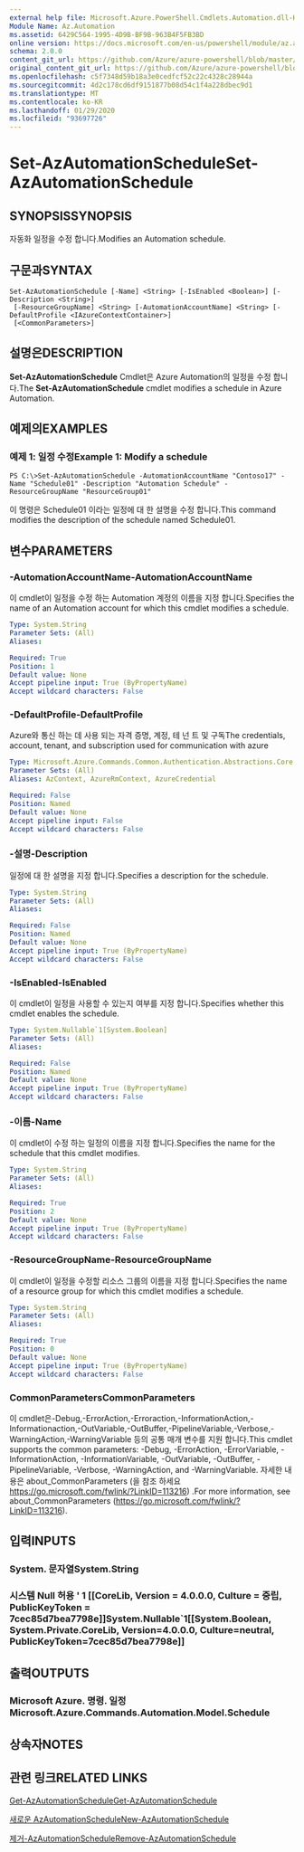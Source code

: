 ```yaml
---
external help file: Microsoft.Azure.PowerShell.Cmdlets.Automation.dll-Help.xml
Module Name: Az.Automation
ms.assetid: 6429C564-1995-4D9B-BF9B-963B4F5FB3BD
online version: https://docs.microsoft.com/en-us/powershell/module/az.automation/set-azautomationschedule
schema: 2.0.0
content_git_url: https://github.com/Azure/azure-powershell/blob/master/src/Automation/Automation/help/Set-AzAutomationSchedule.md
original_content_git_url: https://github.com/Azure/azure-powershell/blob/master/src/Automation/Automation/help/Set-AzAutomationSchedule.md
ms.openlocfilehash: c5f7348d59b18a3e0cedfcf52c22c4328c28944a
ms.sourcegitcommit: 4d2c178cd6df9151877b08d54c1f4a228dbec9d1
ms.translationtype: MT
ms.contentlocale: ko-KR
ms.lasthandoff: 01/29/2020
ms.locfileid: "93697726"
---
```

# <span data-ttu-id="70e1d-101">Set-AzAutomationSchedule</span><span class="sxs-lookup"><span data-stu-id="70e1d-101">Set-AzAutomationSchedule</span></span>

## <span data-ttu-id="70e1d-102">SYNOPSIS</span><span class="sxs-lookup"><span data-stu-id="70e1d-102">SYNOPSIS</span></span>
<span data-ttu-id="70e1d-103">자동화 일정을 수정 합니다.</span><span class="sxs-lookup"><span data-stu-id="70e1d-103">Modifies an Automation schedule.</span></span>

## <span data-ttu-id="70e1d-104">구문과</span><span class="sxs-lookup"><span data-stu-id="70e1d-104">SYNTAX</span></span>

```
Set-AzAutomationSchedule [-Name] <String> [-IsEnabled <Boolean>] [-Description <String>]
 [-ResourceGroupName] <String> [-AutomationAccountName] <String> [-DefaultProfile <IAzureContextContainer>]
 [<CommonParameters>]
```

## <span data-ttu-id="70e1d-105">설명은</span><span class="sxs-lookup"><span data-stu-id="70e1d-105">DESCRIPTION</span></span>
<span data-ttu-id="70e1d-106">**Set-AzAutomationSchedule** Cmdlet은 Azure Automation의 일정을 수정 합니다.</span><span class="sxs-lookup"><span data-stu-id="70e1d-106">The **Set-AzAutomationSchedule** cmdlet modifies a schedule in Azure Automation.</span></span>

## <span data-ttu-id="70e1d-107">예제의</span><span class="sxs-lookup"><span data-stu-id="70e1d-107">EXAMPLES</span></span>

### <span data-ttu-id="70e1d-108">예제 1: 일정 수정</span><span class="sxs-lookup"><span data-stu-id="70e1d-108">Example 1: Modify a schedule</span></span>
```
PS C:\>Set-AzAutomationSchedule -AutomationAccountName "Contoso17" -Name "Schedule01" -Description "Automation Schedule" -ResourceGroupName "ResourceGroup01"
```

<span data-ttu-id="70e1d-109">이 명령은 Schedule01 이라는 일정에 대 한 설명을 수정 합니다.</span><span class="sxs-lookup"><span data-stu-id="70e1d-109">This command modifies the description of the schedule named Schedule01.</span></span>

## <span data-ttu-id="70e1d-110">변수</span><span class="sxs-lookup"><span data-stu-id="70e1d-110">PARAMETERS</span></span>

### <span data-ttu-id="70e1d-111">-AutomationAccountName</span><span class="sxs-lookup"><span data-stu-id="70e1d-111">-AutomationAccountName</span></span>
<span data-ttu-id="70e1d-112">이 cmdlet이 일정을 수정 하는 Automation 계정의 이름을 지정 합니다.</span><span class="sxs-lookup"><span data-stu-id="70e1d-112">Specifies the name of an Automation account for which this cmdlet modifies a schedule.</span></span>

```yaml
Type: System.String
Parameter Sets: (All)
Aliases:

Required: True
Position: 1
Default value: None
Accept pipeline input: True (ByPropertyName)
Accept wildcard characters: False
```

### <span data-ttu-id="70e1d-113">-DefaultProfile</span><span class="sxs-lookup"><span data-stu-id="70e1d-113">-DefaultProfile</span></span>
<span data-ttu-id="70e1d-114">Azure와 통신 하는 데 사용 되는 자격 증명, 계정, 테 넌 트 및 구독</span><span class="sxs-lookup"><span data-stu-id="70e1d-114">The credentials, account, tenant, and subscription used for communication with azure</span></span>

```yaml
Type: Microsoft.Azure.Commands.Common.Authentication.Abstractions.Core.IAzureContextContainer
Parameter Sets: (All)
Aliases: AzContext, AzureRmContext, AzureCredential

Required: False
Position: Named
Default value: None
Accept pipeline input: False
Accept wildcard characters: False
```

### <span data-ttu-id="70e1d-115">-설명</span><span class="sxs-lookup"><span data-stu-id="70e1d-115">-Description</span></span>
<span data-ttu-id="70e1d-116">일정에 대 한 설명을 지정 합니다.</span><span class="sxs-lookup"><span data-stu-id="70e1d-116">Specifies a description for the schedule.</span></span>

```yaml
Type: System.String
Parameter Sets: (All)
Aliases:

Required: False
Position: Named
Default value: None
Accept pipeline input: True (ByPropertyName)
Accept wildcard characters: False
```

### <span data-ttu-id="70e1d-117">-IsEnabled</span><span class="sxs-lookup"><span data-stu-id="70e1d-117">-IsEnabled</span></span>
<span data-ttu-id="70e1d-118">이 cmdlet이 일정을 사용할 수 있는지 여부를 지정 합니다.</span><span class="sxs-lookup"><span data-stu-id="70e1d-118">Specifies whether this cmdlet enables the schedule.</span></span>

```yaml
Type: System.Nullable`1[System.Boolean]
Parameter Sets: (All)
Aliases:

Required: False
Position: Named
Default value: None
Accept pipeline input: True (ByPropertyName)
Accept wildcard characters: False
```

### <span data-ttu-id="70e1d-119">-이름</span><span class="sxs-lookup"><span data-stu-id="70e1d-119">-Name</span></span>
<span data-ttu-id="70e1d-120">이 cmdlet이 수정 하는 일정의 이름을 지정 합니다.</span><span class="sxs-lookup"><span data-stu-id="70e1d-120">Specifies the name for the schedule that this cmdlet modifies.</span></span>

```yaml
Type: System.String
Parameter Sets: (All)
Aliases:

Required: True
Position: 2
Default value: None
Accept pipeline input: True (ByPropertyName)
Accept wildcard characters: False
```

### <span data-ttu-id="70e1d-121">-ResourceGroupName</span><span class="sxs-lookup"><span data-stu-id="70e1d-121">-ResourceGroupName</span></span>
<span data-ttu-id="70e1d-122">이 cmdlet이 일정을 수정할 리소스 그룹의 이름을 지정 합니다.</span><span class="sxs-lookup"><span data-stu-id="70e1d-122">Specifies the name of a resource group for which this cmdlet modifies a schedule.</span></span>

```yaml
Type: System.String
Parameter Sets: (All)
Aliases:

Required: True
Position: 0
Default value: None
Accept pipeline input: True (ByPropertyName)
Accept wildcard characters: False
```

### <span data-ttu-id="70e1d-123">CommonParameters</span><span class="sxs-lookup"><span data-stu-id="70e1d-123">CommonParameters</span></span>
<span data-ttu-id="70e1d-124">이 cmdlet은-Debug,-ErrorAction,-Erroraction,-InformationAction,-Informationaction,-OutVariable,-OutBuffer,-PipelineVariable,-Verbose,-WarningAction,-WarningVariable 등의 공통 매개 변수를 지원 합니다.</span><span class="sxs-lookup"><span data-stu-id="70e1d-124">This cmdlet supports the common parameters: -Debug, -ErrorAction, -ErrorVariable, -InformationAction, -InformationVariable, -OutVariable, -OutBuffer, -PipelineVariable, -Verbose, -WarningAction, and -WarningVariable.</span></span> <span data-ttu-id="70e1d-125">자세한 내용은 about_CommonParameters (을 참조 하세요 https://go.microsoft.com/fwlink/?LinkID=113216) .</span><span class="sxs-lookup"><span data-stu-id="70e1d-125">For more information, see about_CommonParameters (https://go.microsoft.com/fwlink/?LinkID=113216).</span></span>

## <span data-ttu-id="70e1d-126">입력</span><span class="sxs-lookup"><span data-stu-id="70e1d-126">INPUTS</span></span>

### <span data-ttu-id="70e1d-127">System. 문자열</span><span class="sxs-lookup"><span data-stu-id="70e1d-127">System.String</span></span>

### <span data-ttu-id="70e1d-128">시스템 Null 허용 ' 1 [[CoreLib, Version = 4.0.0.0, Culture = 중립, PublicKeyToken = 7cec85d7bea7798e]]</span><span class="sxs-lookup"><span data-stu-id="70e1d-128">System.Nullable\`1[[System.Boolean, System.Private.CoreLib, Version=4.0.0.0, Culture=neutral, PublicKeyToken=7cec85d7bea7798e]]</span></span>

## <span data-ttu-id="70e1d-129">출력</span><span class="sxs-lookup"><span data-stu-id="70e1d-129">OUTPUTS</span></span>

### <span data-ttu-id="70e1d-130">Microsoft Azure. 명령. 일정</span><span class="sxs-lookup"><span data-stu-id="70e1d-130">Microsoft.Azure.Commands.Automation.Model.Schedule</span></span>

## <span data-ttu-id="70e1d-131">상속자</span><span class="sxs-lookup"><span data-stu-id="70e1d-131">NOTES</span></span>

## <span data-ttu-id="70e1d-132">관련 링크</span><span class="sxs-lookup"><span data-stu-id="70e1d-132">RELATED LINKS</span></span>

[<span data-ttu-id="70e1d-133">Get-AzAutomationSchedule</span><span class="sxs-lookup"><span data-stu-id="70e1d-133">Get-AzAutomationSchedule</span></span>](./Get-AzAutomationSchedule.md)

[<span data-ttu-id="70e1d-134">새로운 AzAutomationSchedule</span><span class="sxs-lookup"><span data-stu-id="70e1d-134">New-AzAutomationSchedule</span></span>](./New-AzAutomationSchedule.md)

[<span data-ttu-id="70e1d-135">제거-AzAutomationSchedule</span><span class="sxs-lookup"><span data-stu-id="70e1d-135">Remove-AzAutomationSchedule</span></span>](./Remove-AzAutomationSchedule.md)


